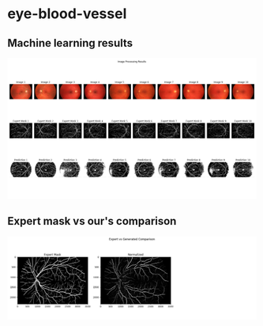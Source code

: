 ﻿# eye-blood-vessel
## Machine learning results
![ML](https://github.com/Prorokslawek/eye-blood-vessel/blob/main/Example_output/ML.png)

## Expert mask vs our's comparison
![comparison](https://github.com/Prorokslawek/eye-blood-vessel/blob/main/Example_output/second.png)
